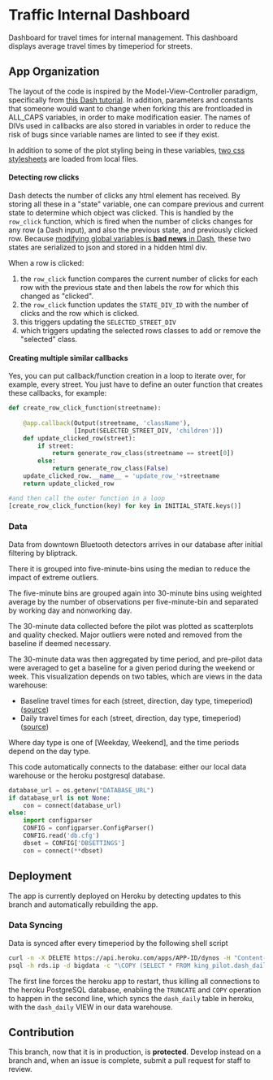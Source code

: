 # Traffic Internal Dashboard

Dashboard for travel times for internal management. This dashboard displays average travel times by timeperiod for streets.

## App Organization

The layout of the code is inspired by the Model-View-Controller paradigm, specifically from [this Dash tutorial](https://dev.to/alysivji/interactive-web-based-dashboards-in-python-5hf). In addition, parameters and constants that someone would want to change when forking this are frontloaded in ALL_CAPS variables, in order to make modification easier. The names of DIVs used in callbacks are also stored in variables in order to reduce the risk of bugs since variable names are linted to see if they exist.

In addition to some of the plot styling being in these variables, [two css stylesheets](https://github.com/CityofToronto/bdit_traffic_dashboard/tree/master/assets) are loaded from local files.

#### Detecting row clicks

Dash detects the number of clicks any html element has received. By storing all these in a "state" variable, one can compare previous and current state to determine which object was clicked. This is handled by the `row_click` function, which is fired when the number of clicks changes for any row (a Dash input), and also the previous state, and previously clicked row. Because [modifying global variables is **bad news** in Dash](https://plot.ly/dash/sharing-data-between-callbacks), these two states are serialized to json and stored in a hidden html div.

When a row is clicked:

1. the `row_click` function compares the current number of clicks for each row with the previous state and then labels the row for which this changed as "clicked". 
2. the `row_click` function updates the `STATE_DIV_ID` with the number of clicks and the row which is clicked.
3. this triggers updating the `SELECTED_STREET_DIV`
4. which triggers updating the selected rows classes to add or remove the "selected" class.

#### Creating multiple similar callbacks

Yes, you can put callback/function creation in a loop to iterate over, for example, every street. You just have to define an outer function that creates these callbacks, for example:

```python
def create_row_click_function(streetname):
    
    @app.callback(Output(streetname, 'className'),
                  [Input(SELECTED_STREET_DIV, 'children')])
    def update_clicked_row(street):
        if street:
            return generate_row_class(streetname == street[0])
        else:
            return generate_row_class(False)
    update_clicked_row.__name__ = 'update_row_'+streetname
    return update_clicked_row

#and then call the outer function in a loop
[create_row_click_function(key) for key in INITIAL_STATE.keys()]
```

### Data

Data from downtown Bluetooth detectors arrives in our database after initial filtering by bliptrack.

There it is grouped into five-minute-bins using the median to reduce the impact of extreme outliers.

The five-minute bins are grouped again into 30-minute bins using weighted average by the number of observations per five-minute-bin and separated by working day and nonworking day.

The 30-minute data collected before the pilot was plotted as scatterplots and quality checked. Major outliers were noted and removed from the baseline if deemed necessary.

The 30-minute data was then aggregated by time period, and pre-pilot data were averaged to get a baseline for a given period during the weekend or week.
This visualization depends on two tables, which are views in the data warehouse:

 - Baseline travel times for each (street, direction, day type, timeperiod)  ([source](https://github.com/CityofToronto/bdit_king_pilot_dashboard/blob/data_pipeline/bluetooth/sql/create-view-dash_baseline.sql))
 - Daily travel times for each (street, direction, day type, timeperiod) ([source](https://github.com/CityofToronto/bdit_king_pilot_dashboard/blob/data_pipeline/bluetooth/sql/create-view-dash_daily.sql))

Where day type is one of [Weekday, Weekend], and the time periods depend on the day type.

This code automatically connects to the database: either our local data warehouse or the heroku postgresql database. 

```python
database_url = os.getenv("DATABASE_URL")
if database_url is not None:
    con = connect(database_url)
else:
    import configparser
    CONFIG = configparser.ConfigParser()
    CONFIG.read('db.cfg')
    dbset = CONFIG['DBSETTINGS']
    con = connect(**dbset)
```

## Deployment

The app is currently deployed on Heroku by detecting updates to this branch and automatically rebuilding the app.

### Data Syncing

Data is synced after every timeperiod by the following shell script

```bash
curl -n -X DELETE https://api.heroku.com/apps/APP-ID/dynos -H "Content-Type: application/json" -H "Accept: application/vnd.heroku+json; version=3"
psql -h rds.ip -d bigdata -c "\COPY (SELECT * FROM king_pilot.dash_daily) TO STDOUT WITH (HEADER FALSE);" | psql     postgres://username:password@heroku.database.uri:5432/database -c "TRUNCATE king_pilot.dash_daily; COPY king_pilot.dash_daily FROM STDIN;"
```

The first line forces the heroku app to restart, thus killing all connections to the heroku PostgreSQL database, enabling the `TRUNCATE` and `COPY` operation to happen in the second line, which syncs the `dash_daily` table in heroku, with the `dash_daily` VIEW in our data warehouse.

## Contribution

This branch, now that it is in production, is **protected**. Develop instead on a branch and, when an issue is complete, submit a pull request for staff to review.
